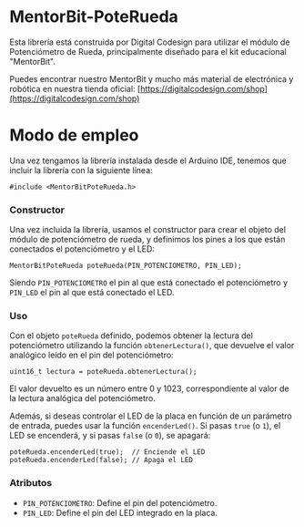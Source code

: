 # MentorBit-PoteRueda
Esta librería está construida por Digital Codesign para utilizar el módulo de Potenciómetro de Rueda, principalmente diseñado para el kit educacional "MentorBit".

Puedes encontrar nuestro MentorBit y mucho más material de electrónica y robótica en nuestra tienda oficial:  [https://digitalcodesign.com/shop](https://digitalcodesign.com/shop)

# Modo de empleo

Una vez tengamos la librería instalada desde el Arduino IDE, tenemos que incluir la librería con la siguiente línea:

```
#include <MentorBitPoteRueda.h>
```

### Constructor

Una vez incluida la librería, usamos el constructor para crear el objeto del módulo de potenciómetro de rueda, y definimos los pines a los que están conectados el potenciómetro y el LED:

```
MentorBitPoteRueda poteRueda(PIN_POTENCIOMETRO, PIN_LED);
```

Siendo `PIN_POTENCIOMETRO` el pin al que está conectado el potenciómetro y `PIN_LED` el pin al que está conectado el LED.

### Uso

Con el objeto `poteRueda` definido, podemos obtener la lectura del potenciómetro utilizando la función `obtenerLectura()`, que devuelve el valor analógico leído en el pin del potenciómetro:

```
uint16_t lectura = poteRueda.obtenerLectura();
```

El valor devuelto es un número entre 0 y 1023, correspondiente al valor de la lectura analógica del potenciómetro.

Además, si deseas controlar el LED de la placa en función de un parámetro de entrada, puedes usar la función `encenderLed()`. Si pasas `true` (o `1`), el LED se encenderá, y si pasas `false` (o `0`), se apagará:

```
poteRueda.encenderLed(true);  // Enciende el LED
poteRueda.encenderLed(false); // Apaga el LED
```

### Atributos

- `PIN_POTENCIOMETRO`: Define el pin del potenciómetro.
- `PIN_LED`: Define el pin del LED integrado en la placa.
